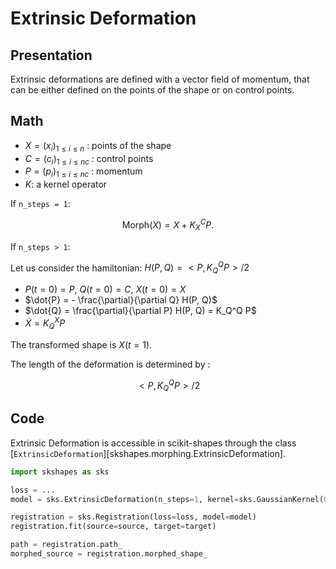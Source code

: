 Extrinsic Deformation
=====================

Presentation
------------

Extrinsic deformations are defined with a vector field of momentum, that can be either defined on the points of the shape or on control points.

Math
----

- $X = (x_i)_{1\leq i\leq n}$ : points of the shape
- $C = (c_i)_{1\leq i\leq nc}$ : control points
- $P = (p_i)_{1\leq i\leq nc}$ : momentum
- $K$: a kernel operator

If `n_steps = 1`:

$$ \text{Morph}(X) = X + K_{X}^C P. $$

If `n_steps > 1`:

Let us consider the hamiltonian: $H(P, Q) = <P, K_Q^Q P> / 2$

- $P(t = 0) = P$, $Q(t = 0) = C$, $X(t = 0) = X$
- $\dot{P} = - \frac{\partial}{\partial Q} H(P, Q)$
- $\dot{Q} = \frac{\partial}{\partial P} H(P, Q) = K_Q^Q P$
- $\dot{X} = K_Q^X P$

The transformed shape is $X(t = 1)$.


The length of the deformation is determined by :

$$<P, K_Q^Q P> / 2$$



Code
----

Extrinsic Deformation is accessible in scikit-shapes through the class [`ExtrinsicDeformation`][skshapes.morphing.ExtrinsicDeformation].


```python
import skshapes as sks

loss = ...
model = sks.ExtrinsicDeformation(n_steps=1, kernel=sks.GaussianKernel(0.1))

registration = sks.Registration(loss=loss, model=model)
registration.fit(source=source, target=target)

path = registration.path_
morphed_source = registration.morphed_shape_
```
